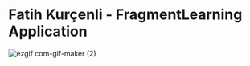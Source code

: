 # Fatih Kurçenli - FragmentLearning Application

![ezgif com-gif-maker (2)](https://user-images.githubusercontent.com/34714108/132916334-edb7b75f-80fd-4021-b7d9-fb42b6cfc7d6.gif)
